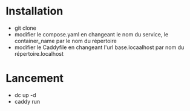 # Installation
- git clone
- modifier le compose.yaml en changeant le nom du service, le container_name  par le nom du répertoire
- modifier le Caddyfile en changeant l'url base.locaalhost par nom du répertoire.localhost

# Lancement
- dc up -d
- caddy run
